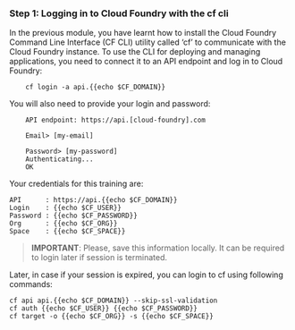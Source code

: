 ### Step 1: Logging in to Cloud Foundry  with the cf cli


In the previous module, you have learnt how to install the Cloud Foundry Command Line Interface (CF CLI) utility called ‘cf’ 
to communicate with the Cloud Foundry instance. To use the CLI for deploying and managing applications, 
you need to connect it to an API endpoint and log in to Cloud Foundry:

        cf login -a api.{{echo $CF_DOMAIN}}

You will also need to provide your login and password:

        API endpoint: https://api.[cloud-foundry].com

        Email> [my-email]

        Password> [my-password]
        Authenticating...
        OK


Your credentials for this training are:

    API      : https://api.{{echo $CF_DOMAIN}}
    Login    : {{echo $CF_USER}}
    Password : {{echo $CF_PASSWORD}}
    Org      : {{echo $CF_ORG}}
    Space    : {{echo $CF_SPACE}}

> **IMPORTANT**: Please, save this information locally. It can be required to login later if session is terminated. 

Later, in case if your session is expired, you can login to cf using following commands:

    cf api api.{{echo $CF_DOMAIN}} --skip-ssl-validation
    cf auth {{echo $CF_USER}} {{echo $CF_PASSWORD}}
    cf target -o {{echo $CF_ORG}} -s {{echo $CF_SPACE}}





